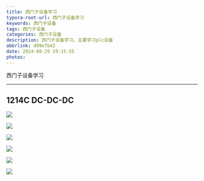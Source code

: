 ```yaml
---
title: 西门子设备学习
typora-root-url: 西门子设备学习
keywords: 西门子设备
tags: 西门子设备
categories: 西门子设备
description: 西门子设备学习，主要学习plc设备
abbrlink: d09e7b42
date: 2024-08-29 19:15:55
photos:
---
```


西门子设备学习

<!--more-->

------

## 1214C DC-DC-DC

![](1214c正面信息.jpg)

![](1214c侧面信息.jpg)

![](1214c输入接线.jpg)

![](1214c输出接线.jpg)

![](1214c输入端子名称.jpg)

![](1214c输出端子名称.jpg)